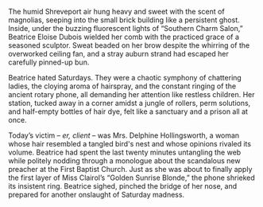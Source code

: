 The humid Shreveport air hung heavy and sweet with the scent of magnolias, seeping into the small brick building like a persistent ghost. Inside, under the buzzing fluorescent lights of “Southern Charm Salon,” Beatrice Eloise Dubois wielded her comb with the practiced grace of a seasoned sculptor. Sweat beaded on her brow despite the whirring of the overworked ceiling fan, and a stray auburn strand had escaped her carefully pinned-up bun.

Beatrice hated Saturdays. They were a chaotic symphony of chattering ladies, the cloying aroma of hairspray, and the constant ringing of the ancient rotary phone, all demanding her attention like restless children. Her station, tucked away in a corner amidst a jungle of rollers, perm solutions, and half-empty bottles of hair dye, felt like a sanctuary and a prison all at once.

Today’s victim – *er, client* – was Mrs. Delphine Hollingsworth, a woman whose hair resembled a tangled bird's nest and whose opinions rivaled its volume. Beatrice had spent the last twenty minutes untangling the web while politely nodding through a monologue about the scandalous new preacher at the First Baptist Church. Just as she was about to finally apply the first layer of Miss Clairol’s “Golden Sunrise Blonde,” the phone shrieked its insistent ring. Beatrice sighed, pinched the bridge of her nose, and prepared for another onslaught of Saturday madness.
